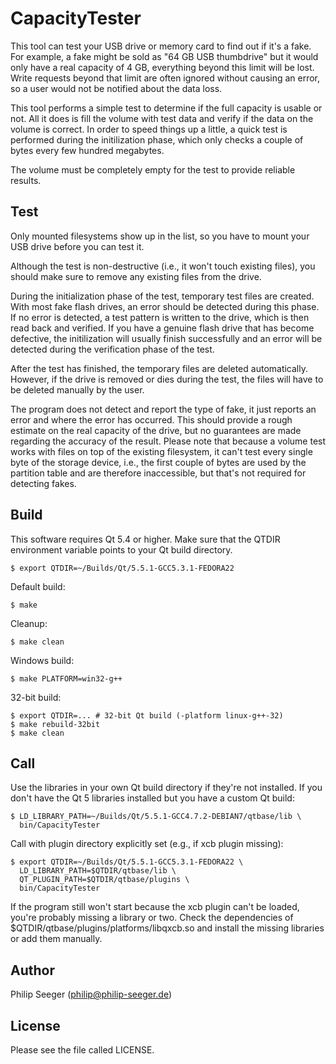 CapacityTester
==============

This tool can test your USB drive or memory card to find out if it's a fake.
For example, a fake might be sold as "64 GB USB thumbdrive"
but it would only have a real capacity of 4 GB, everything beyond this limit
will be lost. Write requests beyond that limit are often ignored without
causing an error, so a user would not be notified about the data loss.

This tool performs a simple test to determine if the full capacity
is usable or not. All it does is fill the volume with test data
and verify if the data on the volume is correct.
In order to speed things up a little, a quick test is performed during
the initilization phase, which only checks a couple of bytes
every few hundred megabytes.

The volume must be completely empty for the test to provide reliable results.



Test
----

Only mounted filesystems show up in the list,
so you have to mount your USB drive before you can test it.

Although the test is non-destructive (i.e., it won't touch existing files),
you should make sure to remove any existing files from the drive.

During the initialization phase of the test,
temporary test files are created.
With most fake flash drives, an error should be detected during this phase.
If no error is detected, a test pattern is written to the drive,
which is then read back and verified.
If you have a genuine flash drive that has become defective,
the initilization will usually finish successfully and
an error will be detected during the verification phase of the test.

After the test has finished, the temporary files are deleted automatically.
However, if the drive is removed or dies during the test,
the files will have to be deleted manually by the user.

The program does not detect and report the type of fake,
it just reports an error and where the error has occurred.
This should provide a rough estimate on the real capacity of the drive,
but no guarantees are made regarding the accuracy of the result.
Please note that because a volume test works with files on top of the
existing filesystem, it can't test every single byte of the storage device,
i.e., the first couple of bytes are used by the partition table and
are therefore inaccessible, but that's not required for detecting fakes.



Build
-----

This software requires Qt 5.4 or higher.
Make sure that the QTDIR environment variable points
to your Qt build directory.

    $ export QTDIR=~/Builds/Qt/5.5.1-GCC5.3.1-FEDORA22

Default build:

    $ make

Cleanup:

    $ make clean

Windows build:

    $ make PLATFORM=win32-g++

32-bit build:

    $ export QTDIR=... # 32-bit Qt build (-platform linux-g++-32)
    $ make rebuild-32bit
    $ make clean



Call
----

Use the libraries in your own Qt build directory if they're not installed.
If you don't have the Qt 5 libraries installed but you have a custom Qt build:

    $ LD_LIBRARY_PATH=~/Builds/Qt/5.5.1-GCC4.7.2-DEBIAN7/qtbase/lib \
      bin/CapacityTester

Call with plugin directory explicitly set (e.g., if xcb plugin missing):

    $ export QTDIR=~/Builds/Qt/5.5.1-GCC5.3.1-FEDORA22 \
      LD_LIBRARY_PATH=$QTDIR/qtbase/lib \
      QT_PLUGIN_PATH=$QTDIR/qtbase/plugins \
      bin/CapacityTester

If the program still won't start because the xcb plugin can't be loaded,
you're probably missing a library or two.
Check the dependencies of $QTDIR/qtbase/plugins/platforms/libqxcb.so
and install the missing libraries or add them manually.



Author
------

Philip Seeger (philip@philip-seeger.de)



License
-------

Please see the file called LICENSE.



